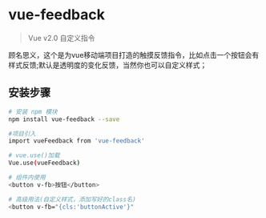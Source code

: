 # vue-feedback

> Vue v2.0 自定义指令

顾名思义，这个是为vue移动端项目打造的触摸反馈指令，比如点击一个按钮会有样式反馈;默认是透明度的变化反馈，当然你也可以自定义样式；

## 安装步骤

``` bash
# 安装 npm 模块
npm install vue-feedback --save

#项目引入
import vueFeedback from 'vue-feedback'

# vue.use()加载
Vue.use(vueFeedback)

# 组件内使用
<button v-fb>按钮</button>

# 高级用法(自定义样式，添加写好的class名)
<button v-fb="{cls:'buttonActive'}"

```
